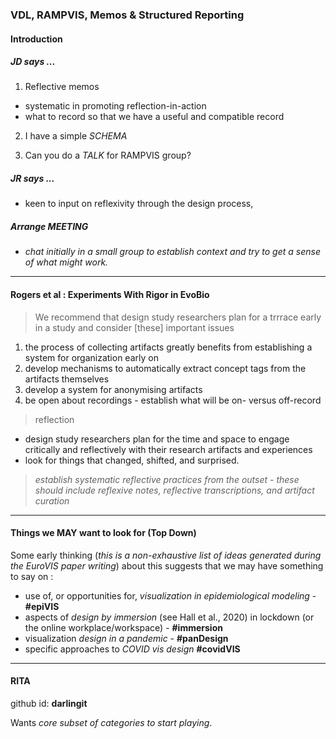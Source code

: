 ### VDL, RAMPVIS, Memos & Structured Reporting

#### Introduction

##### JD says ...

1. Reflective memos
 * systematic in promoting reflection-in-action
 * what to record so that we have a useful and compatible record

2. I have a simple _SCHEMA_

3. Can you do a _TALK_ for RAMPVIS group?

##### JR says ...
 - keen to input on reflexivity through the design process,

 ##### Arrange MEETING

 - _chat initially in a small group to establish context and try to get a sense of what might work._

---

#### Rogers et al : Experiments With Rigor in EvoBio

> We recommend that design study researchers plan for a trrrace early in a study and consider [these] important issues

 1. the process of collecting artifacts greatly benefits from establishing a system for organization early on
 2. develop mechanisms to automatically extract concept tags from the artifacts themselves
 3. develop a system for anonymising artifacts
 4. be open about recordings - establish what will be on- versus off-record

> reflection

 * design study researchers plan for the time and space to engage critically and reflectively with their research artifacts and experiences
 * look for things that changed, shifted, and surprised.

 > _establish systematic reflective practices from the outset - these should include reflexive notes, reflective transcriptions, and artifact curation_

---

#### Things we MAY want to look for (Top Down)

Some early thinking (_this is a non-exhaustive list of ideas generated during the EuroVIS paper writing_) about this suggests that we may have something to say on :

 - use of, or opportunities for, _visualization in epidemiological modeling_ - **#epiVIS**
 - aspects of _design by immersion_ (see Hall et al., 2020) in lockdown (or the online workplace/workspace) - **#immersion**
 - visualization _design in a pandemic_ - **#panDesign**
 - specific approaches to _COVID vis design_ **#covidVIS**

---

#### RITA

github id: **darlingit**

Wants _core subset of categories to start playing_.
